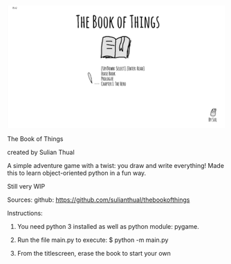 
![alt text](https://github.com/sulianthual/thebookofthings/blob/master/screenshot.png?raw=true "Screenshot")

The Book of Things

created by Sulian Thual 

A simple adventure game with a twist: you draw and write everything! Made this to learn object-oriented python in a fun way. 

Still very WIP

Sources:
github: https://github.com/sulianthual/thebookofthings

Instructions: 
1) You need python 3 installed as well as python module: pygame. 


2) Run the file main.py to execute: $ python -m main.py


3) From the titlescreen, erase the book to start your own

